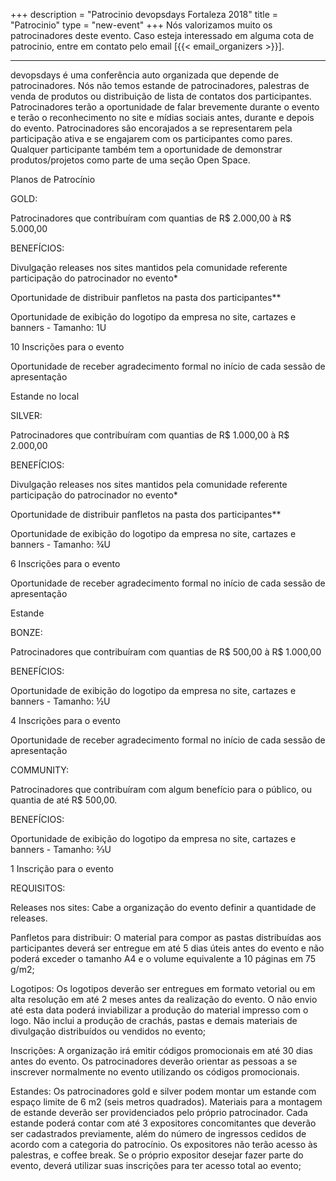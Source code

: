 +++
description = "Patrocinio devopsdays Fortaleza 2018"
title = "Patrocinio"
type = "new-event"
+++
Nós valorizamos muito os patrocinadores deste evento. Caso esteja interessado em alguma cota de patrocinio, entre em contato pelo email [{{< email_organizers >}}].

<hr>

devopsdays é uma conferência auto organizada que depende de patrocinadores. Nós não temos estande de patrocinadores, palestras de venda de produtos ou distribuição de lista de contatos dos participantes. Patrocinadores terão a oportunidade de falar brevemente durante o evento e terão o reconhecimento no site e mídias sociais antes, durante e depois do evento. Patrocinadores são encorajados a se representarem pela participação ativa e se engajarem com os participantes como pares. Qualquer participante também tem a oportunidade de demonstrar produtos/projetos como parte de uma seção Open Space.


Planos de Patrocínio

GOLD:

Patrocinadores que contribuíram com quantias de R$ 2.000,00 à R$ 5.000,00


BENEFÍCIOS:

Divulgação releases nos sites mantidos pela comunidade referente participação do patrocinador no evento*

Oportunidade de distribuir panfletos na pasta dos participantes**

Oportunidade de exibição do logotipo da empresa no site, cartazes e banners - Tamanho: 1U

10 Inscrições para o evento

Oportunidade de receber agradecimento formal no início de cada sessão de apresentação

Estande no local


SILVER:

Patrocinadores que contribuíram com quantias de R$ 1.000,00 à R$ 2.000,00


BENEFÍCIOS:

Divulgação releases nos sites mantidos pela comunidade referente participação do patrocinador no evento*

Oportunidade de distribuir panfletos na pasta dos participantes**

Oportunidade de exibição do logotipo da empresa no site, cartazes e banners - Tamanho: ¾U

6 Inscrições para o evento

Oportunidade de receber agradecimento formal no início de cada sessão de apresentação

Estande


BONZE:

Patrocinadores que contribuíram com quantias de R$ 500,00 à R$ 1.000,00


BENEFÍCIOS:

Oportunidade de exibição do logotipo da empresa no site, cartazes e banners - Tamanho: ½U

4 Inscrições para o evento

Oportunidade de receber agradecimento formal no início de cada sessão de apresentação


COMMUNITY:

Patrocinadores que contribuíram com algum benefício para o público, ou quantia de até R$ 500,00.


BENEFÍCIOS:

Oportunidade de exibição do logotipo da empresa no site, cartazes e banners - Tamanho: ⅔U

1 Inscrição para o evento





REQUISITOS:

Releases nos sites: Cabe a organização do evento definir a quantidade de releases.

Panfletos para distribuir: O material para compor as pastas distribuídas aos participantes deverá ser entregue em até 5 dias úteis antes do evento e não poderá exceder o tamanho A4 e o volume equivalente a 10 páginas em 75 g/m2;

Logotipos: Os logotipos deverão ser entregues em formato vetorial ou em alta resolução em até 2 meses antes da realização do evento. O não envio até esta data poderá inviabilizar a produção do material impresso com o logo. Não inclui a produção de crachás, pastas e demais materiais de divulgação distribuídos ou vendidos no evento;

Inscrições: A organização irá emitir códigos promocionais em até 30 dias antes do evento. Os patrocinadores deverão orientar as pessoas a se inscrever normalmente no evento utilizando os códigos promocionais.

Estandes: Os patrocinadores gold e silver podem montar um estande com espaço limite de 6 m2 (seis metros quadrados). Materiais para a montagem de estande deverão ser providenciados pelo próprio patrocinador. Cada estande poderá contar com até 3 expositores concomitantes que deverão ser cadastrados previamente, além do número de ingressos cedidos de acordo com a categoria do patrocínio. Os expositores não terão acesso às palestras, e coffee break. Se o próprio expositor desejar fazer parte do evento, deverá utilizar suas inscrições para ter acesso total ao evento;



<p>